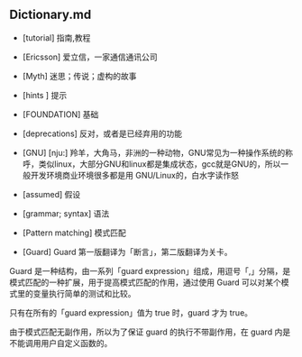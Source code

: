 ## Dictionary.md

- [tutorial] 指南,教程

- [Ericsson]  爱立信，一家通信通讯公司

- [Myth] 迷思；传说；虚构的故事

- [hints ] 提示

- [FOUNDATION] 基础

- [deprecations] 反对，或者是已经弃用的功能

- [GNU] [nju:]  羚羊，大角马，非洲的一种动物，GNU常见为一种操作系统的称呼，类似linux，大部分GNU和linux都是集成状态，gcc就是GNU的，所以一般开发环境商业环境很多都是用 GNU/Linux的，白水字读作怒

- [assumed] 假设

- [grammar; syntax] 语法

- [Pattern matching] 模式匹配

- [Guard] Guard 第一版翻译为「断言」，第二版翻译为关卡。

Guard 是一种结构，由一系列「guard expression」组成，用逗号「,」分隔，是模式匹配的一种扩展，用于提高模式匹配的作用，通过使用 Guard 可以对某个模式里的变量执行简单的测试和比较。

只有在所有的「guard expression」值为 true 时，guard 才为 true。

由于模式匹配无副作用，所以为了保证 guard 的执行不带副作用，在 guard 内是不能调用用户自定义函数的。